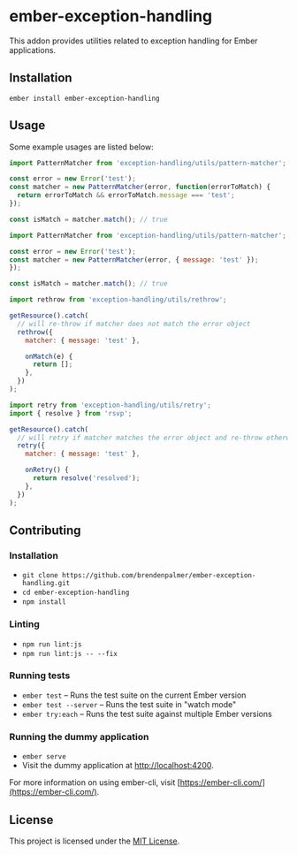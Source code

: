 ember-exception-handling
==============================================================================

This addon provides utilities related to exception handling for Ember applications.

Installation
------------------------------------------------------------------------------

```
ember install ember-exception-handling
```

Usage
------------------------------------------------------------------------------

Some example usages are listed below:

```js
import PatternMatcher from 'exception-handling/utils/pattern-matcher';

const error = new Error('test');
const matcher = new PatternMatcher(error, function(errorToMatch) {
  return errorToMatch && errorToMatch.message === 'test';
});

const isMatch = matcher.match(); // true

```

```js
import PatternMatcher from 'exception-handling/utils/pattern-matcher';

const error = new Error('test');
const matcher = new PatternMatcher(error, { message: 'test' });
});

const isMatch = matcher.match(); // true

```

```js
import rethrow from 'exception-handling/utils/rethrow';

getResource().catch(
  // will re-throw if matcher does not match the error object
  rethrow({
    matcher: { message: 'test' },

    onMatch(e) {
      return [];
    },
  })
);
```

```js
import retry from 'exception-handling/utils/retry';
import { resolve } from 'rsvp';

getResource().catch(
  // will retry if matcher matches the error object and re-throw otherwise
  retry({
    matcher: { message: 'test' },

    onRetry() {
      return resolve('resolved');
    },
  })
);
```

Contributing
------------------------------------------------------------------------------

### Installation

* `git clone https://github.com/brendenpalmer/ember-exception-handling.git`
* `cd ember-exception-handling`
* `npm install`

### Linting

* `npm run lint:js`
* `npm run lint:js -- --fix`

### Running tests

* `ember test` – Runs the test suite on the current Ember version
* `ember test --server` – Runs the test suite in "watch mode"
* `ember try:each` – Runs the test suite against multiple Ember versions

### Running the dummy application

* `ember serve`
* Visit the dummy application at [http://localhost:4200](http://localhost:4200).

For more information on using ember-cli, visit [https://ember-cli.com/](https://ember-cli.com/).

License
------------------------------------------------------------------------------

This project is licensed under the [MIT License](LICENSE).
